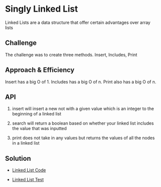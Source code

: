 # Singly Linked List
Linked Lists are a data structure that offer certain advantages over array lists

## Challenge
The challenge was to create three methods. Insert, Includes, Print

## Approach & Efficiency
Insert has a big O of 1. Includes has a big O of n. Print also has a big O of n.

## API
1. insert will insert a new not with a given value which is an integer to the beginning of a linked list

2. search will return a boolean based on whether your linked list includes the value that was inputted

3. print does not take in any values but returns the values of all the nodes in a linked list

## Solution
- [Linked List Code](../../src/main/java/Java/LinkedList/LinkedList.java)

- [Linked List Test](../../src/test/java/Java/LinkedListTest/LinkedListTest.java)